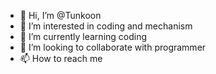 - 👋 Hi, I’m @Tunkoon
- 👀 I’m interested in coding and mechanism
- 🌱 I’m currently learning coding
- 💞️ I’m looking to collaborate with programmer
- 📫 How to reach me

<!---
Tunkoon/Tunkoon is a ✨ special ✨ repository because its `README.md` (this file) appears on your GitHub profile.
You can click the Preview link to take a look at your changes.
--->
